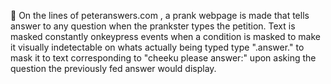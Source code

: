  On the lines of peteranswers.com , a prank webpage is made that tells answer to any question when the prankster types the petition. Text is masked constantly onkeypress events when a condition is masked to make it visually indetectable on whats actually being typed
type ".answer." to mask it to text corresponding to "cheeku please answer:"
upon asking the question the previously fed answer would display.

